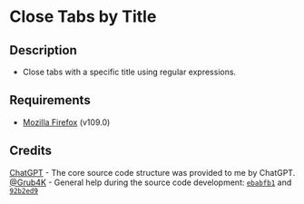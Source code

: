 # Close Tabs by Title

## Description

* Close tabs with a specific title using regular expressions.

## Requirements

* [Mozilla Firefox](https://www.mozilla.org/en-US/firefox/) (v109.0)

## Credits

[ChatGPT](https://openai.com/chatgpt) - The core source code structure was provided to me by ChatGPT.<br />
[@Grub4K](https://github.com/Grub4K) - General help during the source code development: [`ebabfb1`](https://github.com/Illegal-Services/Close_Tabs_by_Title/commit/ebabfb1126e32f31d29d4ee92e317e742b79af65#diff-2ce48ac6dbf8501b60a7bbeb4c05cbd8b5eead20f4566669b124ade52182387bR28) and [`92b2ed9`](https://github.com/Illegal-Services/Close_Tabs_by_Title/commit/92b2ed90eb29826b5a28e7874b6323e2da3ac720#diff-2ce48ac6dbf8501b60a7bbeb4c05cbd8b5eead20f4566669b124ade52182387bR85-R88)
